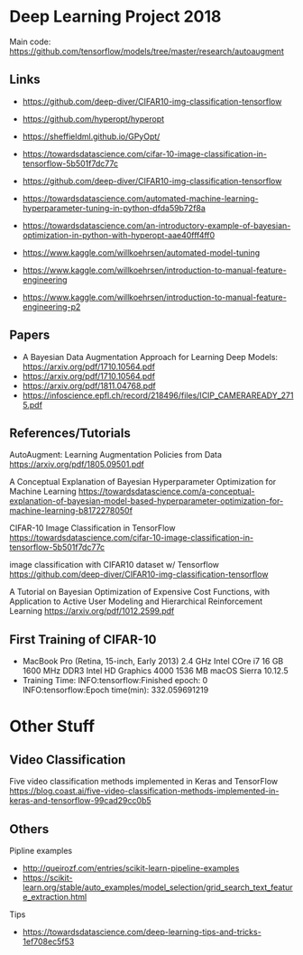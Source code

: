# Deep Learning Project 2018

Main code:
https://github.com/tensorflow/models/tree/master/research/autoaugment

## Links
- https://github.com/deep-diver/CIFAR10-img-classification-tensorflow
- https://github.com/hyperopt/hyperopt
- https://sheffieldml.github.io/GPyOpt/

- https://towardsdatascience.com/cifar-10-image-classification-in-tensorflow-5b501f7dc77c
- https://github.com/deep-diver/CIFAR10-img-classification-tensorflow

- https://towardsdatascience.com/automated-machine-learning-hyperparameter-tuning-in-python-dfda59b72f8a
- https://towardsdatascience.com/an-introductory-example-of-bayesian-optimization-in-python-with-hyperopt-aae40fff4ff0

- https://www.kaggle.com/willkoehrsen/automated-model-tuning
- https://www.kaggle.com/willkoehrsen/introduction-to-manual-feature-engineering
- https://www.kaggle.com/willkoehrsen/introduction-to-manual-feature-engineering-p2

## Papers
- A Bayesian Data Augmentation Approach for Learning Deep Models: https://arxiv.org/pdf/1710.10564.pdf
- https://arxiv.org/pdf/1710.10564.pdf
- https://arxiv.org/pdf/1811.04768.pdf
- https://infoscience.epfl.ch/record/218496/files/ICIP_CAMERAREADY_2715.pdf 

## References/Tutorials
AutoAugment: Learning Augmentation Policies from Data
https://arxiv.org/pdf/1805.09501.pdf

A Conceptual Explanation of Bayesian Hyperparameter Optimization for Machine Learning
https://towardsdatascience.com/a-conceptual-explanation-of-bayesian-model-based-hyperparameter-optimization-for-machine-learning-b8172278050f

CIFAR-10 Image Classification in TensorFlow
https://towardsdatascience.com/cifar-10-image-classification-in-tensorflow-5b501f7dc77c

image classification with CIFAR10 dataset w/ Tensorflow
https://github.com/deep-diver/CIFAR10-img-classification-tensorflow

A Tutorial on Bayesian Optimization of Expensive Cost Functions, with Application to Active User Modeling and Hierarchical Reinforcement Learning
https://arxiv.org/pdf/1012.2599.pdf

## First Training of CIFAR-10
- MacBook Pro (Retina, 15-inch, Early 2013)
	2.4 GHz Intel COre i7
	16 GB 1600 MHz DDR3
	Intel HD Graphics 4000 1536 MB
	macOS Sierra 10.12.5
- Training Time: 
	INFO:tensorflow:Finished epoch: 0
	INFO:tensorflow:Epoch time(min): 332.059691219


# Other Stuff
## Video Classification

Five video classification methods implemented in Keras and TensorFlow
https://blog.coast.ai/five-video-classification-methods-implemented-in-keras-and-tensorflow-99cad29cc0b5

## Others
Pipline examples
- http://queirozf.com/entries/scikit-learn-pipeline-examples
- https://scikit-learn.org/stable/auto_examples/model_selection/grid_search_text_feature_extraction.html

Tips
 - https://towardsdatascience.com/deep-learning-tips-and-tricks-1ef708ec5f53
